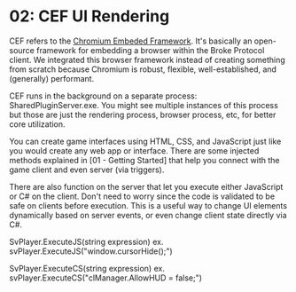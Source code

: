 # 02: CEF UI Rendering

CEF refers to the [Chromium Embeded Framework](https://en.wikipedia.org/wiki/Chromium_Embedded_Framework).
It's basically an open-source framework for embedding a browser within the Broke Protocol client. We integrated
this browser framework instead of creating something from scratch because Chromium is robust, flexible,
well-established, and (generally) performant.

CEF runs in the background on a separate process: SharedPluginServer.exe. You might see multiple instances of 
this process but those are just the rendering process, browser process, etc, for better core utilization.

You can create game interfaces using HTML, CSS, and JavaScript just like you would create any web app or
interface. There are some injected methods explained in [01 - Getting Started] that help you connect with the
game client and even server (via triggers).

There are also function on the server that let you execute either JavaScript or C# on the client. Don't need to
worry since the code is validated to be safe on clients before execution. This is a useful way to change UI
elements dynamically based on server events, or even change client state directly via C#.

SvPlayer.ExecuteJS(string expression)
ex. svPlayer.ExecuteJS("window.cursorHide();")

SvPlayer.ExecuteCS(string expression)
ex. svPlayer.ExecuteCS("clManager.AllowHUD = false;")